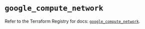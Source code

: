 # `google_compute_network`

Refer to the Terraform Registry for docs: [`google_compute_network`](https://registry.terraform.io/providers/hashicorp/google/5.14.0/docs/resources/compute_network).
